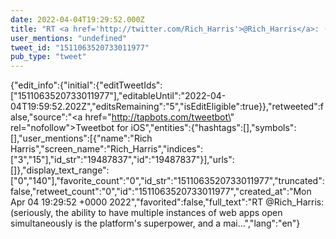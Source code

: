 ```yaml
---
date: 2022-04-04T19:29:52.000Z
title: "RT <a href='http://twitter.com/Rich_Harris'>@Rich_Harris</a>: (seriously, the ability to have multiple instances of web apps open simultaneously is the platform's superpower, and a mai…″"
user_mentions: "undefined"
tweet_id: "1511063520733011977"
pub_type: "tweet"
---
```

{"edit_info":{"initial":{"editTweetIds":["1511063520733011977"],"editableUntil":"2022-04-04T19:59:52.202Z","editsRemaining":"5","isEditEligible":true}},"retweeted":false,"source":"<a href=\"http://tapbots.com/tweetbot\" rel=\"nofollow\">Tweetbot for iΟS</a>","entities":{"hashtags":[],"symbols":[],"user_mentions":[{"name":"Rich Harris","screen_name":"Rich_Harris","indices":["3","15"],"id_str":"19487837","id":"19487837"}],"urls":[]},"display_text_range":["0","140"],"favorite_count":"0","id_str":"1511063520733011977","truncated":false,"retweet_count":"0","id":"1511063520733011977","created_at":"Mon Apr 04 19:29:52 +0000 2022","favorited":false,"full_text":"RT @Rich_Harris: (seriously, the ability to have multiple instances of web apps open simultaneously is the platform's superpower, and a mai…","lang":"en"}
